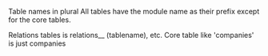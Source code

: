 Table names in plural
All tables have the module name as their prefix except for the core tables.

Relations tables is relations__ (tablename), etc.
Core table like 'companies' is just companies

